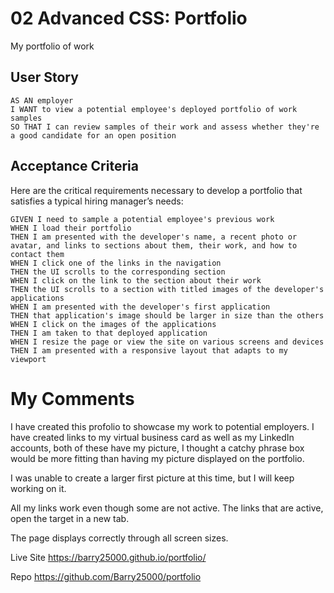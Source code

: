 # 02 Advanced CSS: Portfolio
My portfolio of work

## User Story

```
AS AN employer
I WANT to view a potential employee's deployed portfolio of work samples
SO THAT I can review samples of their work and assess whether they're a good candidate for an open position
```


## Acceptance Criteria

Here are the critical requirements necessary to develop a portfolio that satisfies a typical hiring manager’s needs:

```
GIVEN I need to sample a potential employee's previous work
WHEN I load their portfolio
THEN I am presented with the developer's name, a recent photo or avatar, and links to sections about them, their work, and how to contact them
WHEN I click one of the links in the navigation
THEN the UI scrolls to the corresponding section
WHEN I click on the link to the section about their work
THEN the UI scrolls to a section with titled images of the developer's applications
WHEN I am presented with the developer's first application
THEN that application's image should be larger in size than the others
WHEN I click on the images of the applications
THEN I am taken to that deployed application
WHEN I resize the page or view the site on various screens and devices
THEN I am presented with a responsive layout that adapts to my viewport
```

# My Comments

I have created this profolio to showcase my work to potential employers.
I have created links to my virtual business card as well as my LinkedIn accounts, both of these have my picture, I thought a catchy phrase box would be more fitting than having my picture displayed on the portfolio.

I was unable to create a larger first picture at this time, but I will keep working on it.

All my links work even though some are not active.
The links that are active, open the target in a new tab.

The page displays correctly through all screen sizes.


Live Site
https://barry25000.github.io/portfolio/

Repo
https://github.com/Barry25000/portfolio